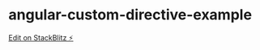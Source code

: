 # angular-custom-directive-example

[Edit on StackBlitz ⚡️](https://stackblitz.com/edit/angular-ivy-zhalmp)